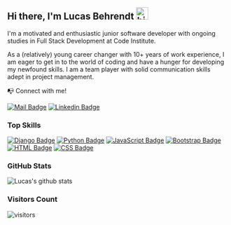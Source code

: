## Hi there, I'm Lucas Behrendt <img src="https://user-images.githubusercontent.com/1303154/88677602-1635ba80-d120-11ea-84d8-d263ba5fc3c0.gif" width="28px" height="28px" alt="hi">

I'm a motivated and enthusiastic junior software developer with ongoing studies in Full Stack Development at Code Institute.

As a (relatively) young career changer with 10+ years of work experience, I am eager to get in to the world of coding and have a hunger for developing my newfound skills. I am a team player with solid communication skills adept in project management.

:mailbox_with_no_mail: Connect with me!

[![Mail Badge](https://img.shields.io/badge/-Lucas_Behrendt-0078D4?style=flat&labelColor=0078D4&logo=microsoftoutlook&logoColor=white)](mailto:lu.behrendt@hotmail.com) [![Linkedin Badge](https://img.shields.io/badge/-Lucas_Behrendt-0A66C2?style=flat&labelColor=0A66C2&logo=linkedin&logoColor=white)](https://www.linkedin.com/in/lucas-behrendt/)


### Top Skills

[![Django Badge](https://img.shields.io/badge/-django-092E20?style=for-the-badge&labelColor=black&logo=django&logoColor=white)](https://github.com/LucasBehrendt/gamers-ground) [![Python Badge](https://img.shields.io/badge/-Python-3776AB?style=for-the-badge&labelColor=black&logo=python&logoColor=3776AB)](https://github.com/LucasBehrendt/battleship) [![JavaScript Badge](https://img.shields.io/badge/-Javascript-F7DF1E?style=for-the-badge&labelColor=black&logo=javascript&logoColor=F7DF1E)](https://github.com/LucasBehrendt/science-quiz) [![Bootstrap Badge](https://img.shields.io/badge/-Bootstrap-7952B3?style=for-the-badge&labelColor=black&logo=bootstrap&logoColor=7952B3)](https://github.com/LucasBehrendt/tech-blog) [![HTML Badge](https://img.shields.io/badge/-HTML-E34F26?style=for-the-badge&labelColor=black&logo=html5&logoColor=E34F26)](https://github.com/LucasBehrendt/investorsclub) [![CSS Badge](https://img.shields.io/badge/-CSS-1572B6?style=for-the-badge&labelColor=black&logo=css3&logoColor=1572B6)](https://github.com/LucasBehrendt/gamers-ground)


### GitHub Stats

![Lucas's github stats](https://github-readme-stats.vercel.app/api?username=lucasbehrendt&count_private=true&theme=radical&show_icons=true&title_color=81b6ff)



### Visitors Count

![visitors](https://visitor-badge.glitch.me/badge?page_id=lucasbehrendt.lucasbehrendt)